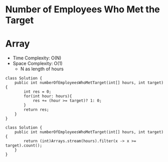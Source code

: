 # Number of Employees Who Met the Target

# Array

- Time Complexity: O(N)
- Space Complexity: O(1)
  - N as length of hours

```
class Solution {
    public int numberOfEmployeesWhoMetTarget(int[] hours, int target) {
        int res = 0;
        for(int hour: hours){
            res += (hour >= target)? 1: 0;
        }
        return res;
    }
}
```

```
class Solution {
    public int numberOfEmployeesWhoMetTarget(int[] hours, int target) {
        return (int)Arrays.stream(hours).filter(x -> x >= target).count();
    }
}
```
